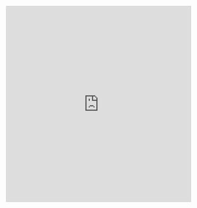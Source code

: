 <iframe class="airtable-embed" src="https://airtable.com/embed/appBWGx6pn99UPi70/shr7XAeZ5E5eGzcz8?backgroundColor=cyan&viewControls=on" frameborder="0" onmousewheel="" width="100%" height="533" style="background: transparent; border: 1px solid #ccc;"></iframe>